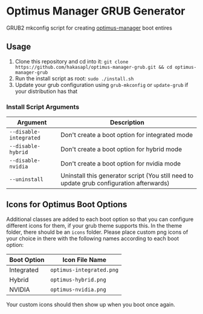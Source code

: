 # Optimus Manager GRUB Generator

GRUB2 mkconfig script for creating [optimus-manager](https://github.com/Askannz/optimus-manager) boot entires

## Usage

1. Clone this repository and cd into it: `git clone https://github.com/hakasapl/optimus-manager-grub.git && cd optimus-manager-grub`
1. Run the install script as root: `sudo ./install.sh`
1. Update your grub configuration using `grub-mkconfig` or `update-grub` if your distribution has that

### Install Script Arguments

| Argument               | Description                                                                              |
| ---------------------- | ---------------------------------------------------------------------------------------- |
| `--disable-integrated` | Don't create a boot option for integrated mode                                           |
| `--disable-hybrid`     | Don't create a boot option for hybrid mode                                               |
| `--disable-nvidia`     | Don't create a boot option for nvidia mode                                               |
| `--uninstall`          | Uninstall this generator script (You still need to update grub configuration afterwards) |

## Icons for Optimus Boot Options

Additional classes are added to each boot option so that you can configure different icons for them, if your grub theme supports this. In the theme folder, there should be an `icons` folder. Please place custom png icons of your choice in there with the following names according to each boot option:

| Boot Option | Icon File Name           |
| ----------- | ------------------------ |
| Integrated  | `optimus-integrated.png` |
| Hybrid      | `optimus-hybrid.png`     |
| NVIDIA      | `optimus-nvidia.png`     |

Your custom icons should then show up when you boot once again.
